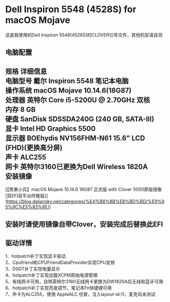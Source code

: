 Dell Inspiron 5548 (4528S) for macOS Mojave  
====
这是我使用的Dell Inspiron 5548(4528S)的CLOVER引导文件，其他机型请自测  

电脑配置
----
规格	详细信息  
电脑型号	戴尔 Inspiron 5548 笔记本电脑  
操作系统	macOS Mojave 10.14.6(18G87)  
处理器	英特尔 Core i5-5200U @ 2.70GHz 双核  
内存	8 GB  
硬盘	SanDisk SDSSDA240G (240 GB, SATA-III)  
显卡	Intel HD Graphics 5500  
显示器	BOEhydis NV156FHM-N61 15.6" LCD (FHD)(更换高分屏)  
声卡	ALC255  
网卡	英特尔3160已更换为Dell Wireless 1820A  
安装镜像  
----
[【黑果小兵】macOS Mojave 10.14.6 18G87 正式版 with Clover 5050原版镜像[双EFI双平台终极版]]  
(https://blog.daliansky.net/categories/%E4%B8%8B%E8%BD%BD/%E9%95%9C%E5%83%8F/)  

安装时请使用镜像自带Clover，安装完成后替换此EFI  
----
驱动详情  
----
1、hotpatch补丁实现显卡驱动  
2、Cpufriend和CPUFriendDataProvider实现CPU变频  
3、DSDT补丁实现电量显示  
4、hotpatch补丁实现加载XCPM原始电源管理  
5、有线网卡可用，自带英特尔3160无线网卡更换为DW1820A后无线和蓝牙可用  
6、hotpatch补丁实现亮度调节，笔记本Fn快捷键可用  
7、声卡为ALC255，使用 AppleALC 仿冒，注入layout-id:11，麦克风未测试  
